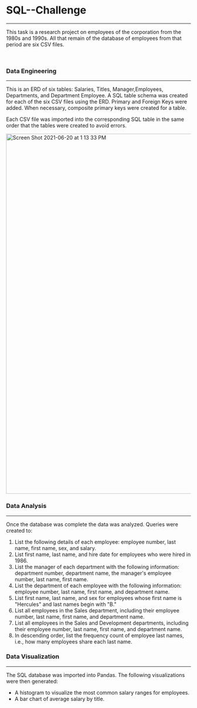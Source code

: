 <h1>SQL--Challenge</h1>
<hr -->

<p align:'Justify'>This task is a research project on employees of the corporation from the 1980s and 1990s. All that remain of the database of employees from that period are six CSV files.</p>
<br>
<h3>Data Engineering</h3>
<hr -->
<p align:'Justify'>This is an ERD of six tables: Salaries, Titles, Manager,Employees, Departments, and Department Employee. A SQL table schema was created for each of the six CSV files using the ERD. Primary and Foreign Keys were added. When necessary, composite primary keys were created for a table.</p>

<p align:'Justify'>Each CSV file was imported into the corresponding SQL table in the same order that the tables were created to avoid errors.</p>

<img width="982" alt="Screen Shot 2021-06-20 at 1 13 33 PM" src="https://user-images.githubusercontent.com/77529968/122684138-520ac000-d1c9-11eb-860f-33475471f527.png">
<br>
<h3>Data Analysis</h3>
<hr -->
<p>Once the database was complete the data was analyzed. Queries were created to:</p>

<ol>
  <li>List the following details of each employee: employee number, last name, first name, sex, and salary.</li>
  <li>List first name, last name, and hire date for employees who were hired in 1986.</li>
  <li>List the manager of each department with the following information: department number, department name, the manager's employee number, last name, first name.</li>
  <li>List the department of each employee with the following information: employee number, last name, first name, and department name.</li>
  <li>List first name, last name, and sex for employees whose first name is "Hercules" and last names begin with "B."</li>
  <li>List all employees in the Sales department, including their employee number, last name, first name, and department name.</li>
  <li>List all employees in the Sales and Development departments, including their employee number, last name, first name, and department name.</li>
  <li>In descending order, list the frequency count of employee last names, i.e., how many employees share each last name.</li>
</ol>
<h3>Data Visualization</h3>
<hr -->
<p>
The SQL database was imported into Pandas. The following visualizations were then generated:</p>
<ul>
  <li>A histogram to visualize the most common salary ranges for employees.</li>
  <li>A bar chart of average salary by title.</li>
</ul>

